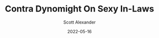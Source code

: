 ---
layout: podcast
title: "Contra Dynomight On Sexy In-Laws"
author: Scott Alexander
description: https://astralcodexten.substack.com/p/contra-dynomight-on-sexy-in-laws
date: 2022-05-16
length: 3361940
duration: 840
guid: contra-dynomight-on-sexy-in-laws
---